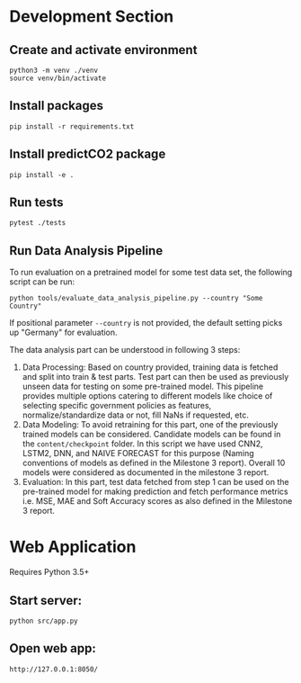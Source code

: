 # Development Section

## Create and activate environment
```python3 -m venv ./venv```  
```source venv/bin/activate```

## Install packages
```pip install -r requirements.txt```

## Install predictCO2 package
```pip install -e .```

## Run tests
```pytest ./tests```

## Run Data Analysis Pipeline
To run evaluation on a pretrained model for some test data set, 
the following script can be run:

```python tools/evaluate_data_analysis_pipeline.py --country "Some Country"```

If positional parameter `--country` is not provided, the default setting 
picks up "Germany" for evaluation.

The data analysis part can be understood in following 3 steps:
1. Data Processing: Based on country provided, training data is fetched and 
split into train & test parts. Test part can then be used as previously 
unseen data for testing on some pre-trained model. This pipeline provides 
multiple options catering to different models like choice of selecting 
specific government policies as features, normalize/standardize data or not, 
fill NaNs if requested, etc. 
2. Data Modeling: To avoid retraining for this part, one of the previously trained 
models can be considered. Candidate models can be found in the `content/checkpoint`
folder. In this script we have used CNN2, LSTM2, DNN, and NAIVE FORECAST for 
this purpose (Naming conventions of models as defined in the Milestone 3 
report). Overall 10 models were considered as documented in the milestone 3 
report.
3. Evaluation: In this part, test data fetched from step 1 can be used on the 
pre-trained model for making prediction and fetch performance metrics i.e. MSE, 
MAE and Soft Accuracy scores as also defined in the Milestone 3 report.

# Web Application

Requires Python 3.5+

## Start server: 
```python src/app.py``` 

## Open web app:
```http://127.0.0.1:8050/```
